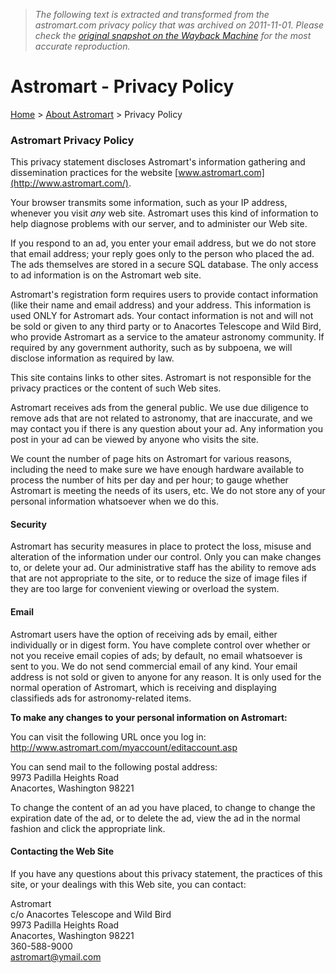 > *The following text is extracted and transformed from the astromart.com privacy policy that was archived on 2011-11-01. Please check the [original snapshot on the Wayback Machine](https://web.archive.org/web/20111101142207id_/http%3A//www.astromart.com/aboutus/privacy.asp) for the most accurate reproduction.*

# Astromart - Privacy Policy

[Home](https://web.archive.org/web/20111101142207id_/http%3A//www.astromart.com/) > [About Astromart](https://web.archive.org/web/20111101142207id_/http%3A//www.astromart.com/aboutus/) > Privacy Policy

### Astromart Privacy Policy

This privacy statement discloses Astromart's information gathering and dissemination practices for the website [www.astromart.com](http://www.astromart.com/). 

Your browser transmits some information, such as your IP address, whenever you visit _any_ web site. Astromart uses this kind of information to help diagnose problems with our server, and to administer our Web site. 

If you respond to an ad, you enter your email address, but we do not store that email address; your reply goes only to the person who placed the ad. The ads themselves are stored in a secure SQL database. The only access to ad information is on the Astromart web site. 

Astromart's registration form requires users to provide contact information (like their name and email address) and your address. This information is used ONLY for Astromart ads. Your contact information is not and will not be sold or given to any third party or to Anacortes Telescope and Wild Bird, who provide Astromart as a service to the amateur astronomy community. If required by any government authority, such as by subpoena, we will disclose information as required by law. 

This site contains links to other sites. Astromart is not responsible for the privacy practices or the content of such Web sites. 

Astromart receives ads from the general public. We use due diligence to remove ads that are not related to astronomy, that are inaccurate, and we may contact you if there is any question about your ad. Any information you post in your ad can be viewed by anyone who visits the site. 

We count the number of page hits on Astromart for various reasons, including the need to make sure we have enough hardware available to process the number of hits per day and per hour; to gauge whether Astromart is meeting the needs of its users, etc. We do not store any of your personal information whatsoever when we do this. 

#### Security 

Astromart has security measures in place to protect the loss, misuse and alteration of the information under our control. Only you can make changes to, or delete your ad. Our administrative staff has the ability to remove ads that are not appropriate to the site, or to reduce the size of image files if they are too large for convenient viewing or overload the system. 

#### Email 

Astromart users have the option of receiving ads by email, either individually or in digest form. You have complete control over whether or not you receive email copies of ads; by default, no email whatsoever is sent to you. We do not send commercial email of any kind. Your email address is not sold or given to anyone for any reason. It is only used for the normal operation of Astromart, which is receiving and displaying classifieds ads for astronomy-related items. 

**To make any changes to your personal information on Astromart:**

You can visit the following URL once you log in:   
<http://www.astromart.com/myaccount/editaccount.asp>

You can send mail to the following postal address:  
9973 Padilla Heights Road  
Anacortes, Washington 98221 

To change the content of an ad you have placed, to change to change the expiration date of the ad, or to delete the ad, view the ad in the normal fashion and click the appropriate link. 

#### Contacting the Web Site 

If you have any questions about this privacy statement, the practices of this site, or your dealings with this Web site, you can contact: 

Astromart  
c/o Anacortes Telescope and Wild Bird  
9973 Padilla Heights Road  
Anacortes, Washington 98221  
360-588-9000  
[astromart@ymail.com](mailto:astromart@ymail.com)  

